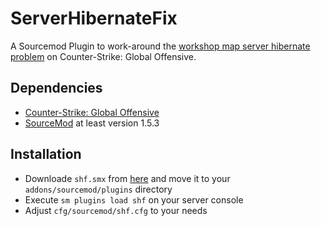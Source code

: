 ServerHibernateFix
==================

A Sourcemod Plugin to work-around the [workshop map server hibernate problem](https://forums.alliedmods.net/showthread.php?t=196133) on Counter-Strike: Global Offensive.

Dependencies
------------
* [Counter-Strike: Global Offensive](http://store.steampowered.com/app/730/)
* [SourceMod](http://www.sourcemod.net/) at least version 1.5.3

Installation
------------
* Downloade `shf.smx` from [here](https://github.com/nefarius/ServerHibernateFix/releases/latest) and move it to your `addons/sourcemod/plugins` directory
* Execute `sm plugins load shf` on your server console
* Adjust `cfg/sourcemod/shf.cfg` to your needs
